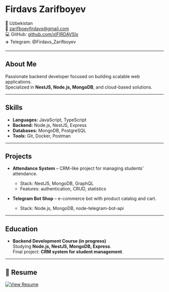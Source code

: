 # Firdavs Zarifboyev

📍 Uzbekistan  
📧 zarifboevfirdavs@gmail.com  
💻 GitHub: [github.com/xIFIRDAVSIx](https://github.com/xIFIRDAVSIx)  
✈️ Telegram: @Firdavs_Zarifboyev

---

## About Me
Passionate backend developer focused on building scalable web applications.  
Specialized in **NestJS, Node.js, MongoDB**, and cloud-based solutions.  

---

## Skills
- **Languages:** JavaScript, TypeScript  
- **Backend:** Node.js, NestJS, Express  
- **Databases:** MongoDB, PostgreSQL  
- **Tools:** Git, Docker, Postman  

---

## Projects
- **Attendance System** – CRM-like project for managing students’ attendance.  
  - Stack: NestJS, MongoDB, GraphQL  
  - Features: authentication, CRUD, statistics  

- **Telegram Bot Shop** – e-commerce bot with product catalog and cart.  
  - Stack: Node.js, MongoDB, node-telegram-bot-api  

---

## Education
- **Backend Development Course (in progress)**  
  Studying **Node.js, NestJS, MongoDB, Express**.  
  Final project: **CRM system for student management**.

---

## 📄 Resume
[![View Resume](https://img.shields.io/badge/📄_View_Resume-2E86C1?style=for-the-badge&logo=github&logoColor=white)](https://xifirdavsix.github.io/resume/)
